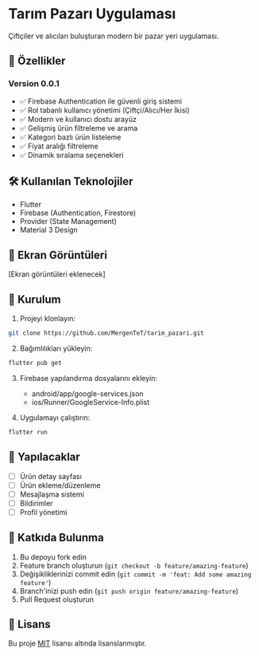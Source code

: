 # Tarım Pazarı Uygulaması

Çiftçiler ve alıcıları buluşturan modern bir pazar yeri uygulaması.

## 🌟 Özellikler

### Version 0.0.1
- ✅ Firebase Authentication ile güvenli giriş sistemi
- ✅ Rol tabanlı kullanıcı yönetimi (Çiftçi/Alıcı/Her İkisi)
- ✅ Modern ve kullanıcı dostu arayüz
- ✅ Gelişmiş ürün filtreleme ve arama
- ✅ Kategori bazlı ürün listeleme
- ✅ Fiyat aralığı filtreleme
- ✅ Dinamik sıralama seçenekleri

## 🛠️ Kullanılan Teknolojiler

- Flutter
- Firebase (Authentication, Firestore)
- Provider (State Management)
- Material 3 Design

## 📱 Ekran Görüntüleri

[Ekran görüntüleri eklenecek]

## 🚀 Kurulum

1. Projeyi klonlayın:
```bash
git clone https://github.com/MergenTeT/tarim_pazari.git
```

2. Bağımlılıkları yükleyin:
```bash
flutter pub get
```

3. Firebase yapılandırma dosyalarını ekleyin:
   - android/app/google-services.json
   - ios/Runner/GoogleService-Info.plist

4. Uygulamayı çalıştırın:
```bash
flutter run
```

## 📝 Yapılacaklar

- [ ] Ürün detay sayfası
- [ ] Ürün ekleme/düzenleme
- [ ] Mesajlaşma sistemi
- [ ] Bildirimler
- [ ] Profil yönetimi

## 🤝 Katkıda Bulunma

1. Bu depoyu fork edin
2. Feature branch oluşturun (`git checkout -b feature/amazing-feature`)
3. Değişikliklerinizi commit edin (`git commit -m 'feat: Add some amazing feature'`)
4. Branch'inizi push edin (`git push origin feature/amazing-feature`)
5. Pull Request oluşturun

## 📄 Lisans

Bu proje [MIT](LICENSE) lisansı altında lisanslanmıştır.